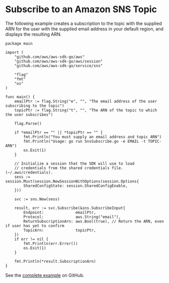 # Subscribe to an Amazon SNS Topic<a name="sns-example-subscribe"></a>

The following example creates a subscription to the topic with the supplied ARN for the user with the supplied email address in your default region, and displays the resulting ARN\.

```
package main

import (
    "github.com/aws/aws-sdk-go/aws"
    "github.com/aws/aws-sdk-go/aws/session"
    "github.com/aws/aws-sdk-go/service/sns"

    "flag"
    "fmt"
    "os"
)

func main() {
    emailPtr := flag.String("e", "", "The email address of the user subscribing to the topic")
    topicPtr := flag.String("t", "", "The ARN of the topic to which the user subscribes")

    flag.Parse()

    if *emailPtr == "" || *topicPtr == "" {
        fmt.Println("You must supply an email address and topic ARN")
        fmt.Println("Usage: go run SnsSubscribe.go -e EMAIL -t TOPIC-ARN")
        os.Exit(1)
    }

    // Initialize a session that the SDK will use to load
    // credentials from the shared credentials file. (~/.aws/credentials).
    sess := session.Must(session.NewSessionWithOptions(session.Options{
        SharedConfigState: session.SharedConfigEnable,
    }))

    svc := sns.New(sess)

    result, err := svc.Subscribe(&sns.SubscribeInput{
        Endpoint:              emailPtr,
        Protocol:              aws.String("email"),
        ReturnSubscriptionArn: aws.Bool(true), // Return the ARN, even if user has yet to confirm
        TopicArn:              topicPtr,
    })
    if err != nil {
        fmt.Println(err.Error())
        os.Exit(1)
    }

    fmt.Println(*result.SubscriptionArn)
}
```

See the [complete example](https://github.com/awsdocs/aws-doc-sdk-examples/blob/master/go/example_code/sns/SnsSubscribe.go) on GitHub\.